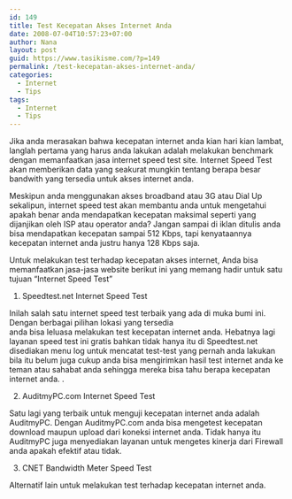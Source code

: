 ```yaml
---
id: 149
title: Test Kecepatan Akses Internet Anda
date: 2008-07-04T10:57:23+07:00
author: Nana
layout: post
guid: https://www.tasikisme.com/?p=149
permalink: /test-kecepatan-akses-internet-anda/
categories:
  - Internet
  - Tips
tags:
  - Internet
  - Tips
---
```

Jika anda merasakan bahwa kecepatan internet anda kian hari kian lambat, langlah pertama yang harus anda lakukan adalah melakukan benchmark dengan memanfaatkan jasa internet speed test site. Internet Speed Test akan memberikan data yang seakurat mungkin tentang berapa besar bandwith yang tersedia untuk akses internet anda.

Meskipun anda menggunakan akses broadband atau 3G atau Dial Up sekalipun, internet speed test akan membantu anda untuk mengetahui apakah benar anda mendapatkan kecepatan maksimal seperti yang dijanjikan oleh ISP atau operator anda? Jangan sampai di iklan ditulis anda bisa mendapatkan kecepatan sampai 512 Kbps, tapi kenyataannya kecepatan internet anda justru hanya 128 Kbps saja.

Untuk melakukan test terhadap kecepatan akses internet, Anda bisa memanfaatkan jasa-jasa website berikut ini yang memang hadir untuk satu tujuan “Internet Speed Test”

1. Speedtest.net Internet Speed Test

Inilah salah satu internet speed test terbaik yang ada di muka bumi ini. Dengan berbagai pilihan lokasi yang tersedia  
anda bisa leluasa melakukan test kecepatan internet anda. Hebatnya lagi layanan speed test ini gratis bahkan tidak hanya itu di Speedtest.net disediakan menu log untuk mencatat test-test yang pernah anda lakukan bila itu belum juga cukup anda bisa mengirimkan hasil test internet anda ke teman atau sahabat anda sehingga mereka bisa tahu berapa kecepatan internet anda. .

2. AuditmyPC.com Internet Speed Test

Satu lagi yang terbaik untuk menguji kecepatan internet anda adalah AuditmyPC. Dengan AuditmyPC.com anda bisa mengetest kecepatan download maupun upload dari koneksi internet anda. Tidak hanya itu AuditmyPC juga menyediakan layanan untuk mengetes kinerja dari Firewall anda apakah efektif atau tidak.

3. CNET Bandwidth Meter Speed Test

Alternatif lain untuk melakukan test terhadap kecepatan internet anda.